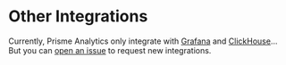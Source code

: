 # Other Integrations

Currently, Prisme Analytics only integrate with [Grafana](./01-grafana.md) and
[ClickHouse](./02-clickhouse.md)... But you can
[open an issue](https://github.com/prismelabs/analytics/issues) to request new
integrations.

